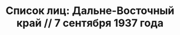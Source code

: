---
title: 'Список лиц: Дальне-Восточный край // 7 сентября 1937 года'
description: РГАСПИ, ф.17, т.3, оп.171, дело 411, лист 14
images:
- /disk/pictures/v03/17-171-411-014.jpg
- /disk/pictures/v03/17-171-411-015.jpg
- /disk/pictures/v03/17-171-411-016.jpg
- /disk/pictures/v03/17-171-411-017.jpg
- /disk/pictures/v03/17-171-411-018.jpg
---